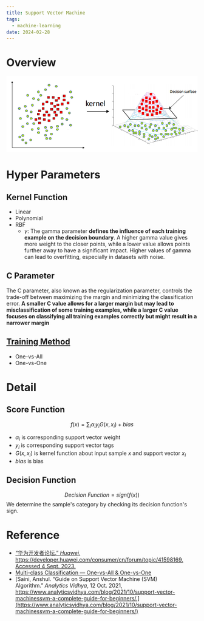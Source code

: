 ```yaml
---
title: Support Vector Machine
tags:
  - machine-learning
date: 2024-02-28
---
```


# Overview

![](computer_sci/deep_learning_and_machine_learning/machine_learning/attachments/Pasted%20image%2020230904225904.png)

# Hyper Parameters

## Kernel Function

* Linear
* Polynomial
* RBF
	* $\gamma$: The gamma parameter **defines the influence of each training example on the decision boundary**. A higher gamma value gives more weight to the closer points, while a lower value allows points further away to have a significant impact. Higher values of gamma can lead to overfitting, especially in datasets with noise.
## C Parameter

The C parameter, also known as the regularization parameter, controls the trade-off between maximizing the margin and minimizing the classification error. **A smaller C value allows for a larger margin but may lead to misclassification of some training examples, while a larger C value focuses on classifying all training examples correctly but might result in a narrower margin**
## [Training Method](https://wadhwatanya1234.medium.com/multi-class-classification-one-vs-all-one-vs-one-993dd23ae7ca)

* One-vs-All
* One-vs-One
# Detail

## Score Function

$$
f(x) = \sum_i \alpha_i y_i G(x, x_i) + bias
$$
* $\alpha_i$ is corresponding support vector weight
* $y_i$ is corresponding support vector tags
* $G(x,x_i)$ is kernel function about input sample $x$ and support vector $x_i$
* $bias$ is bias
## Decision Function 

$$
Decision \ Function = sign(f(x))
$$
We determine the sample's category by checking its decision function's sign.
# Reference

* [“华为开发者论坛.” _Huawei_, https://developer.huawei.com/consumer/cn/forum/topic/41598169. Accessed 4 Sept. 2023.](https://developer.huawei.com/consumer/cn/forum/topic/41598169)
* [Multi-class Classification — One-vs-All & One-vs-One](https://wadhwatanya1234.medium.com/multi-class-classification-one-vs-all-one-vs-one-993dd23ae7ca)
* [Saini, Anshul. “Guide on Support Vector Machine (SVM) Algorithm.” _Analytics Vidhya_, 12 Oct. 2021, https://www.analyticsvidhya.com/blog/2021/10/support-vector-machinessvm-a-complete-guide-for-beginners/.](https://www.analyticsvidhya.com/blog/2021/10/support-vector-machinessvm-a-complete-guide-for-beginners/)